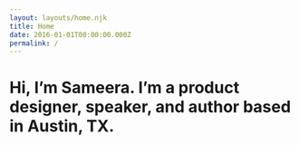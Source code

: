 ```yaml
---
layout: layouts/home.njk
title: Home
date: 2016-01-01T00:00:00.000Z
permalink: /
---
```

# Hi, I’m Sameera. I’m a product designer, speaker, and author based in Austin, TX.



